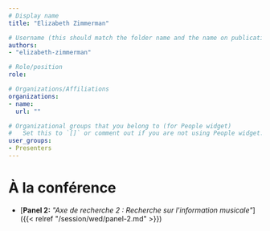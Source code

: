 ```yaml
---
# Display name
title: "Elizabeth Zimmerman"

# Username (this should match the folder name and the name on publications)
authors:
- "elizabeth-zimmerman"

# Role/position
role:

# Organizations/Affiliations
organizations:
- name: 
  url: ""

# Organizational groups that you belong to (for People widget)
#   Set this to `[]` or comment out if you are not using People widget.
user_groups:
- Presenters
---
```


<!-- # À propos

Elit exercitation eu occaecat velit ad. 
-->

# À la conférence

- [**Panel 2:** *"Axe de recherche 2 : Recherche sur l'information musicale"*]({{< relref "/session/wed/panel-2.md" >}})
<!-- - [**Panel 3:** *"Axe de recherche 3 : Cognition, perception et mouvement"*]({{< relref "/session/thu/panel-3.md" >}}) -->